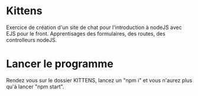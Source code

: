 # Kittens

Exercice de création d'un site de chat pour l'introduction à nodeJS avec EJS pour le front. Apprentisages des formulaires, des routes, des controlleurs nodeJS.

# Lancer le programme

Rendez vous sur le dossier KITTENS, lancez un "npm i" et vous n'aurez plus qu'à lancer "npm start".
